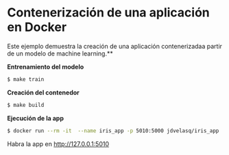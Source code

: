 # Contenerización de una aplicación en Docker

Este ejemplo demuestra la creación de una aplicación contenerizadaa partir
de un modelo de machine learning.**

**Entrenamiento del modelo**

```bash
$ make train
```

**Creación del contenedor**

```bash
$ make build
```


**Ejecución de la app**

```bash
$ docker run --rm -it  --name iris_app -p 5010:5000 jdvelasq/iris_app
```

Habra la app en http://127.0.0.1:5010